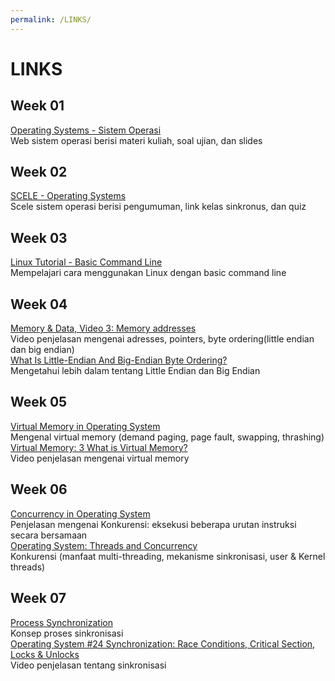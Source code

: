 ```yaml
---
permalink: /LINKS/
---
```

# LINKS
## Week 01
[Operating Systems - Sistem Operasi](https://os.vlsm.org/)<br>
Web sistem operasi berisi materi kuliah, soal ujian, dan slides
## Week 02
[SCELE - Operating Systems](https://scele.cs.ui.ac.id/course/view.php?id=3268)<br>
Scele sistem operasi berisi pengumuman, link kelas sinkronus, dan quiz
## Week 03
[Linux Tutorial - Basic Command Line](https://www.youtube.com/watch?v=cBokz0LTizk)<br>
Mempelajari cara menggunakan Linux dengan basic command line
## Week 04
[Memory & Data, Video 3: Memory addresses](https://www.youtube.com/watch?v=lzMCuw_5dfM)<br>
Video penjelasan mengenai adresses, pointers, byte ordering(little endian dan big endian)<br>
[What Is Little-Endian And Big-Endian Byte Ordering?](https://www.section.io/engineering-education/what-is-little-endian-and-big-endian/)<br>
Mengetahui lebih dalam tentang Little Endian dan Big Endian
## Week 05
[Virtual Memory in Operating System](https://www.geeksforgeeks.org/virtual-memory-in-operating-system/)<br>
Mengenal virtual memory (demand paging, page fault, swapping, thrashing)<br>
[Virtual Memory: 3 What is Virtual Memory?](https://www.youtube.com/watch?v=qlH4-oHnBb8)<br>
Video penjelasan mengenai virtual memory
## Week 06
[Concurrency in Operating System](https://www.geeksforgeeks.org/concurrency-in-operating-system/)<br>
Penjelasan mengenai Konkurensi: eksekusi beberapa urutan instruksi secara bersamaan<br>
[Operating System: Threads and Concurrency](https://medium.com/@akhandmishra/operating-system-threads-and-concurrency-aec2036b90f8)<br>
Konkurensi (manfaat multi-threading, mekanisme sinkronisasi, user & Kernel threads)
## Week 07
[Process Synchronization](https://www.studytonight.com/operating-system/process-synchronization)<br>
Konsep proses sinkronisasi<br>
[Operating System #24 Synchronization: Race Conditions, Critical Section, Locks & Unlocks](https://www.youtube.com/watch?v=ZQb3DRy0g8U)<br>
Video penjelasan tentang sinkronisasi
